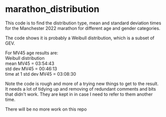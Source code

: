 # marathon_distribution
This code is to find the distribution type, mean and standard deviation times for the Manchester 2022 marathon for different age and gender categories.

The code shows it is probably a Weibull distribution, which is a subset of GEV.

For MV45 age results are:</br>
Weibull distribution </br>
mean MV45 = 03:54:43</br>
std dev MV45 = 00:46:13</br>
time at 1 std dev MV45 = 03:08:30</br>


Note the code is rough and more of a  trying new things to get to the result. It needs a lot of tidying up and removing of redundant comments and bits that didn't work. They are kept in in case I need to refer to them another time.

There will be no more work on this repo
